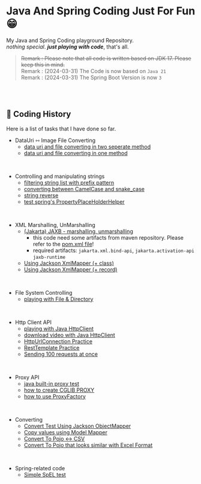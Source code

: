 # Java And Spring Coding Just For Fun 😁

My Java and Spring Coding playground Repository.<br>
_nothing special_. **_just playing with code_**, that's all.

> ~~Remark : Please note that all code is written based on JDK 17. Please keep this in mind.~~<br>
> Remark : (2024-03-31) The Code is now based on `Java 21`<br>
> Remark : (2024-03-31) The Spring Boot Version is now `3`

<br><br>

## 🧭 Coding History

Here is a list of tasks that I have done so far.

- DataUri ⇿ Image File Converting
  - [data uri and file converting in two seperate method](src/test/java/coding/toast/bread/data_uri/DataUriTest.java)
  - [data uri and file converting in one method](src/test/java/coding/toast/bread/data_uri/DataUriAndFileConvertingTest.java)

<br>

- Controlling and manipulating strings
  - [filtering string list with prefix pattern](src/test/java/coding/toast/bread/string_control/FilteringStringListTest.java)
  - [converting between CamelCase and snake_case](src/test/java/coding/toast/bread/string_control/CamelCaseSnakeCaseExchangeTest.java)
  - [string reverse](src/test/java/coding/toast/bread/string_control/ReversingStringOrderTest.java)
  - [test spring's PropertyPlaceHolderHelper](src/test/java/coding/toast/bread/string_control/PropertyPlaceholderHelperTest.java)

<br>

- XML Marshalling, UnMarshalling
  - [(Jakarta) JAXB - marshalling, unmarshalling](src/test/java/coding/toast/bread/xml_pojo_convert/XmlPojoConvertTest.java)
    - this code need some artifacts from maven repository. Please refer to the [pom.xml file](https://github.com/CodingToastBread/java-playground/blob/main/pom.xml)!
    - required artifacts: `jakarta.xml.bind-api`,  `jakarta.activation-api` `jaxb-runtime`
  - [Using Jackson XmlMapper (+ class)](src/test/java/coding/toast/bread/converting/JacksonXmlToPojoConvertTests.java)
  - [Using Jackson XmlMapper (+ record)](src/test/java/coding/toast/bread/converting/JacksonXmlToPojoConvertWithRecordTests.java)

<br>

- File System Controlling
  - [playing with File & Directory](src/test/java/coding/toast/bread/playing_with_file/JavaFilesApiTest.java)

<br>

- Http Client API
  - [playing with Java HttpClient](src/test/java/coding/toast/bread/http_client_api/JavaHttpClientTests.java)
  - [download video with Java HttpClient](src/test/java/coding/toast/bread/http_client_api/JavaHttpClientDownLoadFileTests.java)
  - [HttpUrlConnection Practice](src/test/java/coding/toast/bread/http_client_api/JavaHttpUrlConnectionTests.java)
  - [RestTemplate Practice](src/test/java/coding/toast/bread/http_client_api/RestTemplateTests.java)
  - [Sending 100 requests at once](src/test/java/coding/toast/bread/http_client_api/SendingManyRequestAtOnceTest.java)

<br>

- Proxy API
  - [java built-in proxy test](src/test/java/coding/toast/bread/proxy/JdkProxyTests.java) 
  - [how to create CGLIB PROXY](src/test/java/coding/toast/bread/proxy/CglibProxyTests.java)
  - [how to use ProxyFactory](src/test/java/coding/toast/bread/proxy/ProxyFactoryTests.java)

<br>

- Converting
  - [Convert Test Using Jackson ObjectMapper](src/test/java/coding/toast/bread/converting/JacksonConvertTests.java) 
  - [Copy values using Model Mapper](src/test/java/coding/toast/bread/converting/ModelMapperConvertTests.java)
  - [Convert To Pojo <-> CSV](src/test/java/coding/toast/bread/converting/JacksonCsvPojoConvertTests.java)
  - [Convert To Pojo that looks similar with Excel Format](src/test/java/coding/toast/bread/converting/ExcelLikeJsonToPojoTests.java)

<br>

- Spring-related code 
  - [Simple SpEL test](src/test/java/coding/toast/bread/spring/spel/SpringExpressionLangTests.java) 

<br>

